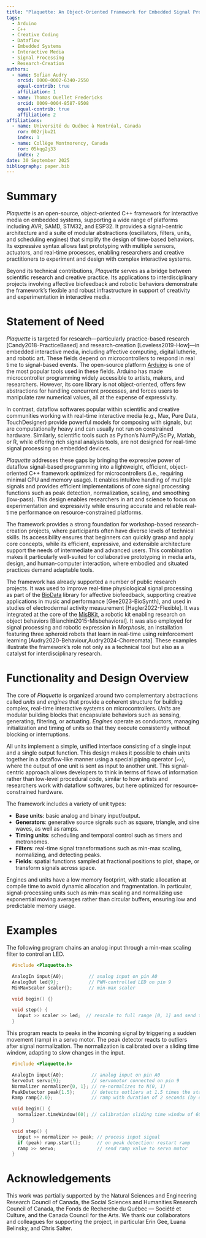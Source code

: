 ```yaml
---
title: "Plaquette: An Object-Oriented Framework for Embedded Signal Processing in Interactive Media"
tags:
  - Arduino
  - C++
  - Creative Coding
  - Dataflow
  - Embedded Systems
  - Interactive Media
  - Signal Processing
  - Research-Creation
authors:
  - name: Sofian Audry
    orcid: 0000-0002-6340-2550
    equal-contrib: true
    affiliation: 1
  - name: Thomas Ouellet Fredericks
    orcid: 0009-0004-8587-9508
    equal-contrib: true
    affiliation: 2
affiliations:
  - name: Université du Québec à Montréal, Canada
    ror: 002rjbv21
    index: 1
  - name: Collège Montmorency, Canada
    ror: 05kqg2j33
    index: 2
date: 30 September 2025
bibliography: paper.bib
---
```


# Summary

*Plaquette* is an open-source, object-oriented C++ framework for interactive media on embedded systems, supporting a wide range of platforms including AVR, SAMD, STM32, and ESP32. It provides a signal-centric architecture and a suite of modular abstractions (oscillators, filters, units, and scheduling engines) that simplify the design of time-based behaviors. Its expressive syntax allows fast prototyping with multiple sensors, actuators, and real-time processes, enabling researchers and creative practitioners to experiment and design with complex interactive systems.

Beyond its technical contributions, *Plaquette* serves as a bridge between scientific research and creative practice. Its applications to interdisciplinary projects involving affective biofeedback and robotic behaviors demonstrate the framework’s flexible and robust infrastructure in support of creativity and experimentation in interactive media.

# Statement of Need

*Plaquette* is targeted for research—particularly practice-based research [Candy2018-PracticeBased] and research-creation [Loveless2019-How]—in embedded interactive media, including affective computing, digital lutherie, and robotic art. These fields depend on microcontrollers to respond in real time to signal-based events. The open-source platform [Arduino](https://arduino.cc) is one of the most popular tools used in these fields. Arduino has made microcontroller programming widely accessible to artists, makers, and researchers. However, its core library is not object-oriented, offers few abstractions for handling concurrent processes, and forces users to manipulate raw numerical values, all at the expense of expressivity.

In contrast, dataflow softwares popular within scientific and creative communities working with real-time interactive media (e.g., Max, Pure Data, TouchDesigner) provide powerful models for composing with signals, but are computationally heavy and can usually not run on constrained hardware. Similarly, scientific tools such as Python’s NumPy/SciPy, Matlab, or R, while offering rich signal analysis tools, are not designed for real-time signal processing on embedded devices.

*Plaquette* addresses these gaps by bringing the expressive power of dataflow signal-based programming into a lightweight, efficient, object-oriented C++ framework optimized for microcontrollers (i.e., requiring minimal CPU and memory usage). It enables intuitive handling of multiple signals and provides efficient implementations of core signal processing functions such as peak detection, normalization, scaling, and smoothing (low-pass). This design enables researchers in art and science to focus on experimentation and expressivity while ensuring accurate and reliable real-time performance on resource-constrained platforms.

The framework provides a strong foundation for workshop-based research-creation projects, where participants often have diverse levels of technical skills. Its accessibility ensures that beginners can quickly grasp and apply core concepts, while its efficient, expressive, and extensible architecture support the needs of intermediate and advanced users. This combination makes it particularly well-suited for collaborative prototyping in media arts, design, and human-computer interaction, where embodied and situated practices demand adaptable tools.

The framework has already supported a number of public research projects. It was used to improve real-time physiological signal processing as part of the [BioData](https://github.com/eringee/BioData) library for affective biofeedback, supporting creative applications in music and performance [Gee2023-BioSynth], and used in studies of electrodermal activity measurement [Hagler2022-Flexible]. It was integrated at the core of the [MisBKit](https://misbkit.ensadlab.fr), a robotic kit enabling research on object behaviors [Bianchini2015-Misbehavioral]. It was also employed for signal processing and robotic expression in *Morphosis*, an installation featuring three spheroid robots that learn in real-time using reinforcement learning [Audry2020-Behaviour,Audry2024-Choreomata]. These examples illustrate the framework’s role not only as a technical tool but also as a catalyst for interdisciplinary research.

# Functionality and Design Overview

The core of *Plaquette* is organized around two complementary abstractions called *units* and *engines* that provide a coherent structure for building complex, real-time interactive systems on microcontrollers. *Units* are modular building blocks that encapsulate behaviors such as sensing, generating, filtering, or actuating. *Engines* operate as conductors, managing initialization and timing of units so that they execute consistently without blocking or interruptions.

All units implement a simple, unified interface consisting of a single input and a single output function. This design makes it possible to chain units together in a dataflow-like manner using a special piping operator (``>>``), where the output of one unit is sent as input to another unit. This signal-centric approach allows developers to think in terms of flows of information rather than low-level procedural code, similar to how artists and researchers work with dataflow softwares, but here optimized for resource-constrained hardware.

The framework includes a variety of unit types:
- **Base units**: basic analog and binary input/output.
- **Generators**: generative source signals such as square, triangle, and sine waves, as well as ramps.
- **Timing units**: scheduling and temporal control such as timers and metronomes.
- **Filters**: real-time signal transformations such as min-max scaling, normalizing, and detecting peaks.
- **Fields**: spatial functions sampled at fractional positions to plot, shape, or transform signals across space.

Engines and units have a low memory footprint, with static allocation at compile time to avoid dynamic allocation and fragmentation. In particular, signal-processing units such as min-max scaling and normalizing use exponential moving averages rather than circular buffers, ensuring low and predictable memory usage.

# Examples

The following program chains an analog input through a min-max scaling filter to control an LED.

```cpp
  #include <Plaquette.h>

  AnalogIn input{A0};         // analog input on pin A0
  AnalogOut led{9};           // PWM-controlled LED on pin 9
  MinMaxScaler scaler{};      // min-max scaler

  void begin() {}

  void step() {
    input >> scaler >> led;  // rescale to full range [0, 1] and send to LED
  }
```

This program reacts to peaks in the incoming signal by triggering a sudden movement (ramp) in a servo motor.
The peak detector reacts to outliers after signal normalization. The normalization is calibrated over a
sliding time window, adapting to slow changes in the input.

```cpp
  #include <Plaquette.h>

  AnalogIn input{A0};          // analog input on pin A0
  ServoOut servo{9};           // servomotor connected on pin 9
  Normalizer normalizer{0, 1}; // re-normalizes to N(0, 1)
  PeakDetector peak{1.5};      // detects outliers at 1.5 times the standard deviation
  Ramp ramp{2.0};              // ramp with duration of 2 seconds (by default: ramps from 0 to 1)

  void begin() {
    normalizer.timeWindow(60); // calibration sliding time window of 60 seconds
  }

  void step() {
    input >> normalizer >> peak; // process input signal
    if (peak) ramp.start();      // on peak detection: restart ramp
    ramp >> servo;               // send ramp value to servo motor
  }
```

# Acknowledgements

This work was partially supported by the Natural Sciences and Engineering Research Council of Canada, the Social Sciences and Humanities Research Council of Canada, the Fonds de Recherche du Québec — Société et Culture, and the Canada Council for the Arts. We thank our collaborators and colleagues for supporting the project, in particular Erin Gee, Luana Belinsky, and Chris Salter.
